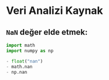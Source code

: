 # Veri Analizi Kaynak

## `NaN` değer elde etmek:

```python
import math
import numpy as np

- float("nan")
- math.nan
- np.nan
```
